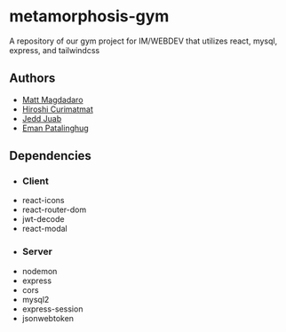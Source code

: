 
# metamorphosis-gym
A repository of our gym project for IM/WEBDEV that utilizes react, mysql, express, and tailwindcss


## Authors

- [Matt Magdadaro](https://www.github.com/raberu12)
- [Hiroshi Curimatmat](https://github.com/Ishiii17)
- [Jedd Juab](https://github.com/Losn1ght)
- [Eman Patalinghug](https://github.com/Choco-Mint23)

## Dependencies
- ### Client
- react-icons
- react-router-dom
- jwt-decode
- react-modal
- ### Server
- nodemon
- express
- cors
- mysql2
- express-session
- jsonwebtoken
